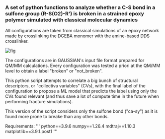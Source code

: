 ### A set of python functions to analyze whether a C-S bond in a sulfone group (R-S(O2)-R') is broken in a strained epoxy polymer simulated with classical molecular dynamics

All configurations are taken from classical simulations of an epoxy network made by crosslinking the DGEBA monomer with the amine-based DDS crosslinker.    

![fig](https://github.com/user-attachments/assets/12c42754-6354-4be2-89c2-19cf614cf50a)

The configurations are in GAUSSIAN's input file format prepared for QM/MM calculations. Every configuration was tested a priori at the QM/MM level to obtain a label "broken" or "not_broken".

This python script attempts to correlate a big bunch of structural descriptors, or "collectiva variables" (CVs), with the final label of the configuration to propose a ML model that predicts the label using only the CVs found relevant (and thus save a lot of compute time in the future when performing fracture simulations).

This version of the script considers only the sulfone bond ("ca-sy") as it is found more prone to breake than any other bonds.

Requirements: 
'''
python==3.9.6
numpy==1.26.4
mdtraj==1.10.3
matplotlib==3.9.1.post1 '''

